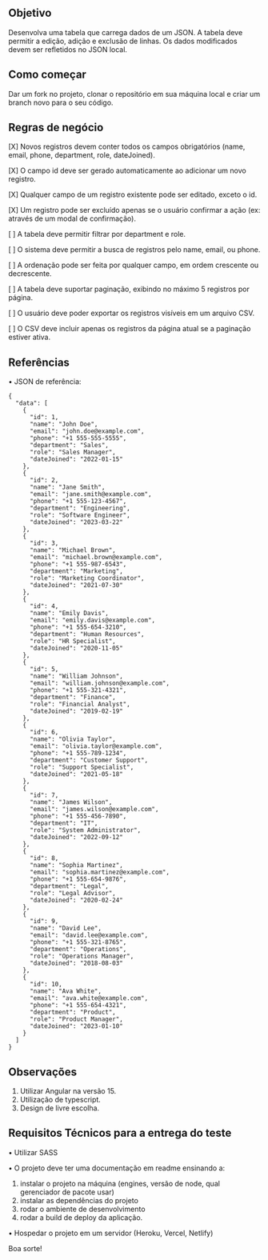 
## Objetivo
Desenvolva uma tabela que carrega dados de um JSON. A tabela deve permitir a edição, adição e exclusão de linhas. Os dados modificados devem ser refletidos no JSON local.

## Como começar
Dar um fork no projeto, clonar o repositório em sua máquina local e criar um branch novo para o seu código.


## Regras de negócio
[X]	Novos registros devem conter todos os campos obrigatórios (name, email, phone, department, role, dateJoined).

[X]	O campo id deve ser gerado automaticamente ao adicionar um novo registro.

[X]	Qualquer campo de um registro existente pode ser editado, exceto o id.

[X]	Um registro pode ser excluído apenas se o usuário confirmar a ação (ex: através de um modal de confirmação).

[ ]	A tabela deve permitir filtrar por department e role.

[ ]	O sistema deve permitir a busca de registros pelo name, email, ou phone.

[ ]	A ordenação pode ser feita por qualquer campo, em ordem crescente ou decrescente.

[ ]	A tabela deve suportar paginação, exibindo no máximo 5 registros por página.

[ ]	O usuário deve poder exportar os registros visíveis em um arquivo CSV.

[ ]	O CSV deve incluir apenas os registros da página atual se a paginação estiver ativa.


## Referências
•	JSON de referência:

```
{
  "data": [
    {
      "id": 1,
      "name": "John Doe",
      "email": "john.doe@example.com",
      "phone": "+1 555-555-5555",
      "department": "Sales",
      "role": "Sales Manager",
      "dateJoined": "2022-01-15"
    },
    {
      "id": 2,
      "name": "Jane Smith",
      "email": "jane.smith@example.com",
      "phone": "+1 555-123-4567",
      "department": "Engineering",
      "role": "Software Engineer",
      "dateJoined": "2023-03-22"
    },
    {
      "id": 3,
      "name": "Michael Brown",
      "email": "michael.brown@example.com",
      "phone": "+1 555-987-6543",
      "department": "Marketing",
      "role": "Marketing Coordinator",
      "dateJoined": "2021-07-30"
    },
    {
      "id": 4,
      "name": "Emily Davis",
      "email": "emily.davis@example.com",
      "phone": "+1 555-654-3210",
      "department": "Human Resources",
      "role": "HR Specialist",
      "dateJoined": "2020-11-05"
    },
    {
      "id": 5,
      "name": "William Johnson",
      "email": "william.johnson@example.com",
      "phone": "+1 555-321-4321",
      "department": "Finance",
      "role": "Financial Analyst",
      "dateJoined": "2019-02-19"
    },
    {
      "id": 6,
      "name": "Olivia Taylor",
      "email": "olivia.taylor@example.com",
      "phone": "+1 555-789-1234",
      "department": "Customer Support",
      "role": "Support Specialist",
      "dateJoined": "2021-05-18"
    },
    {
      "id": 7,
      "name": "James Wilson",
      "email": "james.wilson@example.com",
      "phone": "+1 555-456-7890",
      "department": "IT",
      "role": "System Administrator",
      "dateJoined": "2022-09-12"
    },
    {
      "id": 8,
      "name": "Sophia Martinez",
      "email": "sophia.martinez@example.com",
      "phone": "+1 555-654-9876",
      "department": "Legal",
      "role": "Legal Advisor",
      "dateJoined": "2020-02-24"
    },
    {
      "id": 9,
      "name": "David Lee",
      "email": "david.lee@example.com",
      "phone": "+1 555-321-8765",
      "department": "Operations",
      "role": "Operations Manager",
      "dateJoined": "2018-08-03"
    },
    {
      "id": 10,
      "name": "Ava White",
      "email": "ava.white@example.com",
      "phone": "+1 555-654-4321",
      "department": "Product",
      "role": "Product Manager",
      "dateJoined": "2023-01-10"
    }
  ]
}
```


## Observações
1. Utilizar Angular na versão 15.
2. Utilização de typescript.
3. Design de livre escolha.


## Requisitos Técnicos para a entrega do teste

•	Utilizar SASS

•	O projeto deve ter uma documentação em readme ensinando a: 
1. instalar o projeto na máquina (engines, versão de node, qual gerenciador de pacote usar)
2. instalar as dependências do projeto
3. rodar o ambiente de desenvolvimento
4. rodar a build de deploy da aplicação.

•	Hospedar o projeto em um servidor (Heroku, Vercel, Netlify)


Boa sorte!
